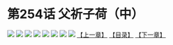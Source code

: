 # 第254话 父祈子荷（中）
![](https://mhpic.xiaomingtaiji.net/comic/D/斗破苍穹拆分版/254话/1.jpg-zymk.middle.webp)
![](https://mhpic.xiaomingtaiji.net/comic/D/斗破苍穹拆分版/254话/2.jpg-zymk.middle.webp)
![](https://mhpic.xiaomingtaiji.net/comic/D/斗破苍穹拆分版/254话/3.jpg-zymk.middle.webp)
![](https://mhpic.xiaomingtaiji.net/comic/D/斗破苍穹拆分版/254话/4.jpg-zymk.middle.webp)
![](https://mhpic.xiaomingtaiji.net/comic/D/斗破苍穹拆分版/254话/5.jpg-zymk.middle.webp)
![](https://mhpic.xiaomingtaiji.net/comic/D/斗破苍穹拆分版/254话/6.jpg-zymk.middle.webp)
![](https://mhpic.xiaomingtaiji.net/comic/D/斗破苍穹拆分版/254话/7.jpg-zymk.middle.webp)
![](https://mhpic.xiaomingtaiji.net/comic/D/斗破苍穹拆分版/254话/8.jpg-zymk.middle.webp)
[【上一章】](./253.md)
[【目录】](./README.md)
[【下一章】](./255.md)
